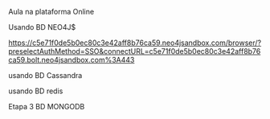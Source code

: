 Aula na plataforma Online

Usando BD NEO4J$

https://c5e71f0de5b0ec80c3e42aff8b76ca59.neo4jsandbox.com/browser/?preselectAuthMethod=SSO&connectURL=c5e71f0de5b0ec80c3e42aff8b76ca59.bolt.neo4jsandbox.com%3A443

usando BD Cassandra

usando BD redis

Etapa 3 BD MONGODB

